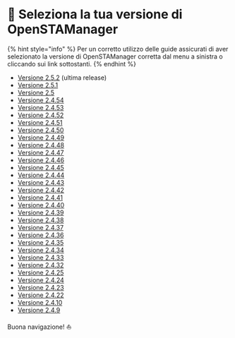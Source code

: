 # 🚀 Seleziona la tua versione di OpenSTAManager

{% hint style="info" %}
Per un corretto utilizzo delle guide assicurati di aver selezionato la versione di OpenSTAManager corretta dal menu a sinistra o cliccando sui link sottostanti.
{% endhint %}

* [Versione 2.5.2](https://app.gitbook.com/o/-LZJeLfzoGzXuWwoEM9l/s/DawZU8MNXSPSskfvzbqs/)  (ultima release)
* [Versione 2.5.1 ](https://app.gitbook.com/o/-LZJeLfzoGzXuWwoEM9l/s/Y1ozns1G0Rz146DRkxK5/)
* [Versione 2.5](https://app.gitbook.com/o/-LZJeLfzoGzXuWwoEM9l/s/jybARPPzFupnpzunnIHp/)
* [Versione 2.4.54](https://app.gitbook.com/o/-LZJeLfzoGzXuWwoEM9l/s/C4ulHuu2oCD4ZM3dN3S5/)
* [Versione 2.4.53](https://app.gitbook.com/o/-LZJeLfzoGzXuWwoEM9l/s/uKNNL1aO3bAHUmeYxE4d/)
* [Versione 2.4.52](https://app.gitbook.com/o/-LZJeLfzoGzXuWwoEM9l/s/im94lphsY2XeBAZM0rjY/)&#x20;
* [Versione 2.4.51](https://app.gitbook.com/o/-LZJeLfzoGzXuWwoEM9l/s/4S4xZWnStUxAogygzHZy/)&#x20;
* [Versione 2.4.50](https://app.gitbook.com/o/-LZJeLfzoGzXuWwoEM9l/s/6seh7pQ8bxPuYVbucP2a/)
* [Versione 2.4.49](https://app.gitbook.com/o/-LZJeLfzoGzXuWwoEM9l/s/HkarRUNnQs3BlPGtGaAI/)
* [Versione 2.4.48](https://app.gitbook.com/o/-LZJeLfzoGzXuWwoEM9l/s/BZsjjMPIXBBaW8bd80O7/)&#x20;
* [Versione 2.4.47](https://app.gitbook.com/o/-LZJeLfzoGzXuWwoEM9l/s/byQg2JLTruCde0Juihkz/)
* [Versione 2.4.46](https://app.gitbook.com/o/-LZJeLfzoGzXuWwoEM9l/s/Ms43C8LF4F3KAbHQYYNk/)
* [Versione 2.4.45](https://app.gitbook.com/o/-LZJeLfzoGzXuWwoEM9l/s/i5uyFSGMDlB9w3LquWiH/)
* [Versione 2.4.44](https://app.gitbook.com/o/-LZJeLfzoGzXuWwoEM9l/s/ZZA2XynwPzvdLBBT6xb4/)&#x20;
* [Versione 2.4.43](https://app.gitbook.com/o/-LZJeLfzoGzXuWwoEM9l/s/oPNIKGtzKp0w3l8gqj50/)&#x20;
* [Versione 2.4.42](https://app.gitbook.com/o/-LZJeLfzoGzXuWwoEM9l/s/4HU8ZNEYKjp38cThIJQk/)
* [Versione 2.4.41](https://app.gitbook.com/o/-LZJeLfzoGzXuWwoEM9l/s/2UBYFzZ0uSbNRXL14nao/)&#x20;
* [Versione 2.4.40](https://app.gitbook.com/o/-LZJeLfzoGzXuWwoEM9l/s/1wvTdiHpnuBjaHw2cIat/)&#x20;
* [Versione 2.4.39](https://app.gitbook.com/o/-LZJeLfzoGzXuWwoEM9l/s/udbmyQrl0FL3lcDlHZWD/)&#x20;
* [Versione 2.4.38](https://app.gitbook.com/o/-LZJeLfzoGzXuWwoEM9l/s/VdQbwaqLPl0WvFB4VRVh/)
* [Versione 2.4.37](https://app.gitbook.com/o/-LZJeLfzoGzXuWwoEM9l/s/ROhs5WX7kplHryvJlRkv/)&#x20;
* [Versione 2.4.36](https://app.gitbook.com/o/-LZJeLfzoGzXuWwoEM9l/s/Lni7nOZS1rw6izw8XaRw/)
* [Versione 2.4.35](https://app.gitbook.com/o/-LZJeLfzoGzXuWwoEM9l/s/YDclG5L1dBFKqS7vqZat/)
* [Versione 2.4.34](https://app.gitbook.com/o/-LZJeLfzoGzXuWwoEM9l/s/jwkiXHsyzdxQsSHrOJ9a/)
* [Versione 2.4.33](https://app.gitbook.com/o/-LZJeLfzoGzXuWwoEM9l/s/fCJHdU9AEDiY8NImgnKk/)
* [Versione 2.4.32 ](https://app.gitbook.com/o/-LZJeLfzoGzXuWwoEM9l/s/aF5PSva1n5cEMIhtDxSA/)
* [Versione 2.4.25](https://app.gitbook.com/o/-LZJeLfzoGzXuWwoEM9l/s/-LZJeLg23eVDvrCv74U7-887967055/)
* [Versione 2.4.24](https://app.gitbook.com/o/-LZJeLfzoGzXuWwoEM9l/s/-LZJeLg23eVDvrCv74U7-1555242653/)
* [Versione 2.4.23](https://app.gitbook.com/o/-LZJeLfzoGzXuWwoEM9l/s/-LZJeLg23eVDvrCv74U7-980611001/)
* [Versione 2.4.22](https://app.gitbook.com/o/-LZJeLfzoGzXuWwoEM9l/s/-LZJeLg23eVDvrCv74U7-4220097936/)
* [Versione 2.4.10](https://app.gitbook.com/o/-LZJeLfzoGzXuWwoEM9l/s/-LZJeLg23eVDvrCv74U7-1701476109/)
* [Versione 2.4.9](https://app.gitbook.com/o/-LZJeLfzoGzXuWwoEM9l/s/-LZJeLg23eVDvrCv74U7-1884464131/)

Buona navigazione! ⛵
